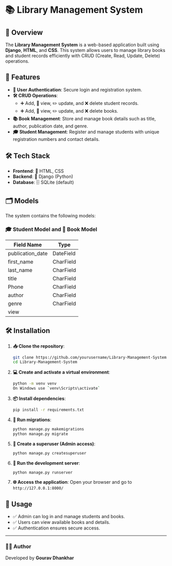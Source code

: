 # 📚 Library Management System

## 🌟 Overview
The **Library Management System** is a web-based application built using **Django**, **HTML**, and **CSS**. This system allows users to manage library books and student records efficiently with CRUD (Create, Read, Update, Delete) operations.

## 🚀 Features
- **🔐 User Authentication**: Secure login and registration system.
- **🛠 CRUD Operations**:
  - ➕ Add, 📖 view, ✏️ update, and ❌ delete student records.
  - ➕ Add, 📖 view, ✏️ update, and ❌ delete books.
- **📚 Book Management**: Store and manage book details such as title, author, publication date, and genre.
- **🎓 Student Management**: Register and manage students with unique registration numbers and contact details.

## 🛠 Tech Stack
- **Frontend**: 🎨 HTML, CSS
- **Backend**: 🐍 Django (Python)
- **Database**: 🗄 SQLite (default)

## 🗂 Models
The system contains the following models:

### 🎓 Student Model and 📖 Book Model
| Field Name      | Type     |
|----------------|---------- |
|publication_date| DateField |
| first_name     | CharField |
| last_name      | CharField |
| title          | CharField |
| Phone          | CharField |
| author         | CharField |
| genre          | CharField |
| view |

## 🛠 Installation
1. **📥 Clone the repository**:
   ```bash
   git clone https://github.com/yourusername/Library-Management-System.git
   cd Library-Management-System
   ```
2. **💻 Create and activate a virtual environment**:
   ```bash
   python -m venv venv
   On Windows use `venv\Scripts\activate`
   ```
3. **📦 Install dependencies**:
   ```bash
   pip install -r requirements.txt
   ```
4. **🔄 Run migrations**:
   ```bash
   python manage.py makemigrations
   python manage.py migrate
   ```
5. **👤 Create a superuser (Admin access)**:
   ```bash
   python manage.py createsuperuser
   ```
6. **🚀 Run the development server**:
   ```bash
   python manage.py runserver
   ```
7. **🌐 Access the application**:
   Open your browser and go to `http://127.0.0.1:8000/`

## 🎯 Usage
- ✅ Admin can log in and manage students and books.
- ✅ Users can view available books and details.
- ✅ Authentication ensures secure access.

---
### 👨‍💻 Author
Developed by **Gourav Dhankhar**


